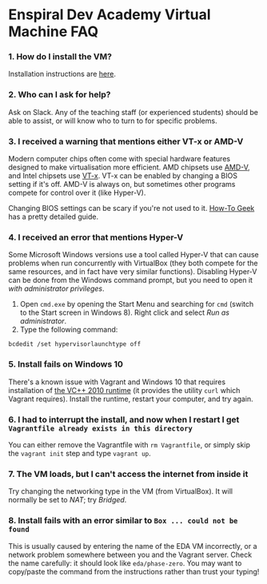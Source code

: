 # Enspiral Dev Academy Virtual Machine FAQ

### 1. How do I install the VM?

Installation instructions are [here](README.md).

### 2. Who can I ask for help?

Ask on Slack. Any of the teaching staff (or experienced students) should be able to assist, or will know who to turn to for specific problems.

### 3. I received a warning that mentions either VT-x or AMD-V

Modern computer chips often come with special hardware features designed to make virtualisation more efficient. AMD chipsets use [AMD-V](https://en.wikipedia.org/wiki/X86_virtualization#AMD_virtualization_.28AMD-V.29), and Intel chipsets use [VT-x](https://en.wikipedia.org/wiki/X86_virtualization#Intel_virtualization_.28VT-x.29). VT-x can be enabled by changing a BIOS setting if it's off. AMD-V is always on, but sometimes other programs compete for control over it (like Hyper-V).

Changing BIOS settings can be scary if you're not used to it. [How-To Geek](http://www.howtogeek.com/213795/how-to-enable-intel-vt-x-in-your-computers-bios-or-uefi-firmware/) has a pretty detailed guide.

### 4. I received an error that mentions Hyper-V

Some Microsoft Windows versions use a tool called Hyper-V that can cause problems when run concurrently with VirtualBox (they both compete for the same resources, and in fact have very similar functions). Disabling Hyper-V can be done from the Windows command prompt, but you need to open it _with administrator privileges_.

1. Open `cmd.exe` by opening the Start Menu and searching for `cmd` (switch to the Start screen in Windows 8). Right click and select _Run as administrator_.
2. Type the following command:
  ```shell
  bcdedit /set hypervisorlaunchtype off
  ```

### 5. Install fails on Windows 10

There's a known issue with Vagrant and Windows 10 that requires installation of [the VC++ 2010 runtime](https://www.microsoft.com/en-us/download/details.aspx?id=8328) (it provides the utility `curl` which Vagrant requires). Install the runtime, restart your computer, and try again.

### 6. I had to interrupt the install, and now when I restart I get `Vagrantfile already exists in this directory`

You can either remove the Vagrantfile with `rm Vagrantfile`, or simply skip the `vagrant init` step and type `vagrant up`.

### 7. The VM loads, but I can't access the internet from inside it

Try changing the networking type in the VM (from VirtualBox). It will normally be set to _NAT_; try _Bridged_.

### 8. Install fails with an error similar to `Box ... could not be found`

This is usually caused by entering the name of the EDA VM incorrectly, or a network problem somewhere between you and the Vagrant server. Check the name carefully: it should look like `eda/phase-zero`. You may want to copy/paste the command from the instructions rather than trust your typing!
